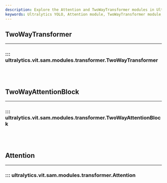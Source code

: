 ```yaml
---
description: Explore the Attention and TwoWayTransformer modules in Ultralytics YOLO documentation. Learn how to integrate them in your project efficiently.
keywords: Ultralytics YOLO, Attention module, TwoWayTransformer module, Object Detection, Deep Learning
---
```


## TwoWayTransformer
---
### ::: ultralytics.vit.sam.modules.transformer.TwoWayTransformer
<br><br>

## TwoWayAttentionBlock
---
### ::: ultralytics.vit.sam.modules.transformer.TwoWayAttentionBlock
<br><br>

## Attention
---
### ::: ultralytics.vit.sam.modules.transformer.Attention
<br><br>
